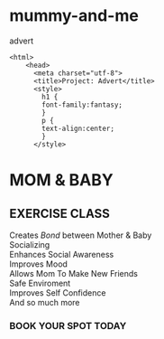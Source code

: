 # mummy-and-me
advert


<!DOCTYPE html>
    <html>
        <head>
          <meta charset="utf-8">
          <title>Project: Advert</title>
          <style>
            h1 {
            font-family:fantasy;
            }
            p {
            text-align:center;
            }
          </style>
  </head>
  <body>
    <h1>MOM & BABY</h1>
    <H2>EXERCISE CLASS</H2>
    
   <p> Creates <em>Bond</em> between Mother & Baby <br>
       Socializing <br>
       Enhances Social Awareness <br>
       Improves Mood <br>
       Allows Mom To Make New Friends <br>
       Safe Enviroment <br>
       Improves Self Confidence <br>
       And so much more <br>
  </p>
  
  <h3>BOOK YOUR SPOT TODAY</h3>
